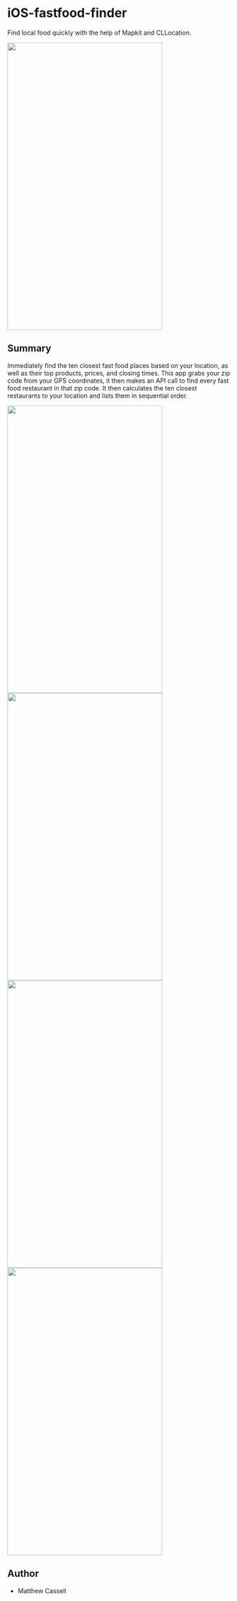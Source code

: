 # iOS-fastfood-finder
Find local food quickly with the help of Mapkit and CLLocation.

<img src="media/foodFinder.gif" width="350" height="650">

## Summary
Immediately find the ten closest fast food places based on your location, as well as their top products, prices, and closing times. This app grabs your zip code from your GPS coordinates, it then makes an API call to find every fast food restaurant in that zip code. It then calculates the ten closest restaurants to your location and lists them in sequential order.

<img src="media/food4.png" width="350" height="650"><img src="media/food3.png" width="350" height="650"><img src="media/food2.png" width="350" height="650"><img src="media/food.png" width="350" height="650">

## Author
* Matthew Cassell
